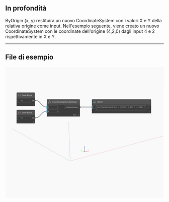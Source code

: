 ## In profondità
ByOrigin (x, y) restituirà un nuovo CoordinateSystem con i valori X e Y della relativa origine come input. Nell'esempio seguente, viene creato un nuovo CoordinateSystem con le coordinate dell'origine (4,2,0) dagli input 4 e 2 rispettivamente in X e Y.
___
## File di esempio

![ByOrigin (x, y)](./Autodesk.DesignScript.Geometry.CoordinateSystem.ByOrigin(x,%20y)_img.jpg)

